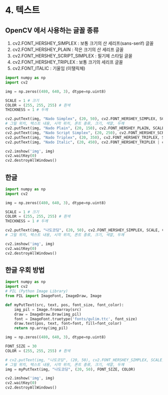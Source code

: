 # 4. 텍스트

## OpenCV 에서 사용하는 글꼴 종류
1. cv2.FONT_HERSHEY_SIMPLEX : 보통 크기의 산 세리프(sans-serif) 글꼴
1. cv2.FONT_HERSHEY_PLAIN : 작은 크기의 산 세리프 글꼴
1. cv2.FONT_HERSHEY_SCRIPT_SIMPLEX : 필기체 스타일 글꼴
1. cv2.FONT_HERSHEY_TRIPLEX : 보통 크기의 세리프 글꼴
1. cv2.FONT_ITALIC : 기울임 (이탤릭체)


```python
import numpy as np
import cv2

img = np.zeros((480, 640, 3), dtype=np.uint8)

SCALE = 1 # 크기
COLOR = (255, 255, 255) # 흰색
THICKNESS = 1 # 두께

cv2.putText(img, "Nado Simplex", (20, 50), cv2.FONT_HERSHEY_SIMPLEX, SCALE, COLOR, THICKNESS)
# 그릴 위치, 텍스트 내용, 시작 위치, 폰트 종류, 크기, 색깔, 두께
cv2.putText(img, "Nado Plain", (20, 150), cv2.FONT_HERSHEY_PLAIN, SCALE, COLOR, THICKNESS)
cv2.putText(img, "Nado Script Simplex", (20, 250), cv2.FONT_HERSHEY_SCRIPT_SIMPLEX, SCALE, COLOR, THICKNESS)
cv2.putText(img, "Nado Triplex", (20, 350), cv2.FONT_HERSHEY_TRIPLEX, SCALE, COLOR, THICKNESS)
cv2.putText(img, "Nado Italic", (20, 450), cv2.FONT_HERSHEY_TRIPLEX | cv2.FONT_ITALIC, SCALE, COLOR, THICKNESS)

cv2.imshow('img', img)
cv2.waitKey(0)
cv2.destroyAllWindows()
```

## 한글


```python
import numpy as np
import cv2

img = np.zeros((480, 640, 3), dtype=np.uint8)

SCALE = 1 # 크기
COLOR = (255, 255, 255) # 흰색
THICKNESS = 1 # 두께

cv2.putText(img, "나도코딩", (20, 50), cv2.FONT_HERSHEY_SIMPLEX, SCALE, COLOR, THICKNESS)
# 그릴 위치, 텍스트 내용, 시작 위치, 폰트 종류, 크기, 색깔, 두께

cv2.imshow('img', img)
cv2.waitKey(0)
cv2.destroyAllWindows()
```

## 한글 우회 방법


```python
import numpy as np
import cv2
# PIL (Python Image Library)
from PIL import ImageFont, ImageDraw, Image

def myPutText(src, text, pos, font_size, font_color):
    img_pil = Image.fromarray(src)
    draw = ImageDraw.Draw(img_pil)
    font = ImageFont.truetype('fonts/gulim.ttc', font_size)
    draw.text(pos, text, font=font, fill=font_color)
    return np.array(img_pil)

img = np.zeros((480, 640, 3), dtype=np.uint8)

FONT_SIZE = 30
COLOR = (255, 255, 255) # 흰색

# cv2.putText(img, "나도코딩", (20, 50), cv2.FONT_HERSHEY_SIMPLEX, SCALE, COLOR, THICKNESS)
# 그릴 위치, 텍스트 내용, 시작 위치, 폰트 종류, 크기, 색깔, 두께
img = myPutText(img, "나도코딩", (20, 50), FONT_SIZE, COLOR)

cv2.imshow('img', img)
cv2.waitKey(0)
cv2.destroyAllWindows()
```
